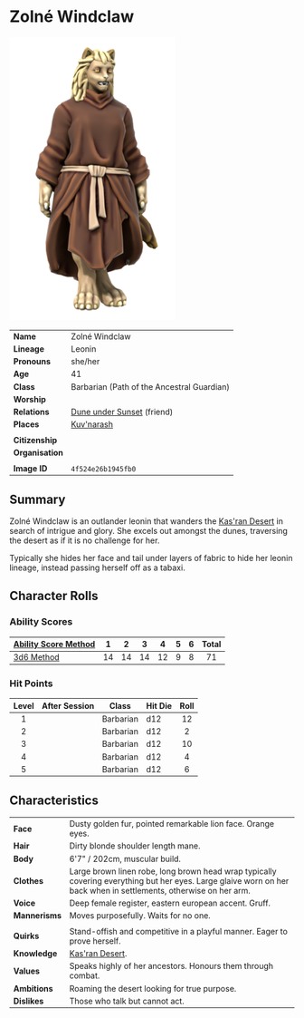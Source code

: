 # Zolné Windclaw

<img src="https://raw.githubusercontent.com/jesskelsall/astarus-images/main/characters/portraits/4f524e26b1945fb0.png" height="500" />

|||
| --- | --- |
| **Name** | Zolné Windclaw | character.3
| **Lineage** | Leonin |
| **Pronouns** | she/her |
| **Age** | 41 |
| **Class** | Barbarian (Path of the Ancestral Guardian) |
| **Worship** | |
| **Relations** | [Dune under Sunset](dune-under-sunset.md) (friend) |
| **Places** | [Kuv'narash](../places/settlements/villages/kuvnarash.md) |
|||
| **Citizenship** | |
| **Organisation** | |
|||
| **Image ID** | `4f524e26b1945fb0` |

## Summary

Zolné Windclaw is an outlander leonin that wanders the [Kas'ran Desert](../places/topography/valleys-plains-deserts/kasran-desert.md) in search of intrigue and glory. She excels out amongst the dunes, traversing the desert as if it is no challenge for her.

Typically she hides her face and tail under layers of fabric to hide her leonin lineage, instead passing herself off as a tabaxi.

## Character Rolls

### Ability Scores

| [Ability Score Method](../mechanics/ability-score-method/ability-score-method.md) | 1 | 2 | 3 | 4 | 5 | 6 | Total |
| --- |:---:|:---:|:---:|:---:|:---:|:---:|:---:|
| [3d6 Method](../mechanics/ability-score-method/3d6-method.md) | 14 | 14 | 14 | 12 | 9 | 8 | 71 |

### Hit Points

| Level | After Session | Class | Hit Die | Roll |
|:---:|:---:| --- | --- |:---:|
| 1 || Barbarian | d12 | 12 |
| 2 || Barbarian | d12 | 2 |
| 3 || Barbarian | d12 | 10 |
| 4 || Barbarian | d12 | 4 |
| 5 || Barbarian | d12 | 6 |

## Characteristics

| | |
| --- | --- |
| **Face** | Dusty golden fur, pointed remarkable lion face. Orange eyes. | characteristics.2
| **Hair** | Dirty blonde shoulder length mane. |
| **Body** | 6'7" / 202cm, muscular build. |
| **Clothes** | Large brown linen robe, long brown head wrap typically covering everything but her eyes. Large glaive worn on her back when in settlements, otherwise on her arm. |
| **Voice** | Deep female register, eastern european accent. Gruff. |
| **Mannerisms** | Moves purposefully. Waits for no one. |
| | |
| **Quirks** | Stand-offish and competitive in a playful manner. Eager to prove herself. |
| **Knowledge** | [Kas'ran Desert](../places/topography/valleys-plains-deserts/kasran-desert.md). |
| **Values** | Speaks highly of her ancestors. Honours them through combat. |
| **Ambitions** | Roaming the desert looking for true purpose. |
| **Dislikes** | Those who talk but cannot act. |
